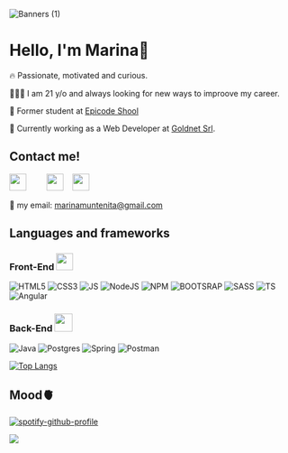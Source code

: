 ![Banners (1)](https://user-images.githubusercontent.com/114186546/204066319-84ebf280-f33f-4994-9fda-15a25f442c14.png)


# Hello, I'm Marina🌴
  
🔥 Passionate, motivated and curious.

🧑🏻‍💻 I am 21 y/o and always looking for new ways to improove my career.

🧠 Former student at [Epicode Shool](https://epicode.com/en/web-developer-course/)

🏢 Currently working as a Web Developer at [Goldnet Srl](https://www.goldnet.it/).

## Contact me!

<a href="https://www.linkedin.com/in/marina-muntenita-jr-fullstack-dev/" style="margin-right: 20px;"><img width="30px" src="https://user-images.githubusercontent.com/114186546/202561150-216d1d34-7c6a-402f-a42b-1576f66cc05f.png"></a><span> &nbsp;&nbsp; </span>
<a href="https://www.instagram.com/marinamilitare7/"><img width="30px" src="https://user-images.githubusercontent.com/114186546/202560677-4f3833d0-ac38-4ab5-a472-6fc03705d5dc.png"></a><span> &nbsp;&nbsp; </span>
<a href="https://twitter.com/Marinaclub7"><img width="30px" src="https://user-images.githubusercontent.com/114186546/202561250-2c52583f-9408-447b-9a5d-4bb8d6d68769.png"></a><span> &nbsp;&nbsp; </span>

💬 my email: marinamuntenita@gmail.com

## Languages and frameworks 

### Front-End <img width="30px" src="https://user-images.githubusercontent.com/114186546/211933051-c37e4102-8584-49a1-aded-b95afce3f78a.png">

![HTML5](https://img.shields.io/badge/HTML5-E34F26?style=for-the-badge&logo=html5&logoColor=white)
![CSS3](https://img.shields.io/badge/CSS3-1572B6?style=for-the-badge&logo=css3&logoColor=white)
![JS](https://img.shields.io/badge/JavaScript-F7DF1E?style=for-the-badge&logo=javascript&logoColor=black)
![NodeJS](https://img.shields.io/badge/node.js-6DA55F?style=for-the-badge&logo=node.js&logoColor=white)
![NPM](https://img.shields.io/badge/NPM-%23000000.svg?style=for-the-badge&logo=npm&logoColor=white)
![BOOTSRAP](https://img.shields.io/badge/Bootstrap-563D7C?style=for-the-badge&logo=bootstrap&logoColor=white)
![SASS](https://img.shields.io/badge/Sass-CC6699?style=for-the-badge&logo=sass&logoColor=white)
![TS](https://img.shields.io/badge/TypeScript-007ACC?style=for-the-badge&logo=typescript&logoColor=white)
![Angular](https://img.shields.io/badge/angular-%23DD0031.svg?style=for-the-badge&logo=angular&logoColor=white)

### Back-End <img width="32px" src="https://user-images.githubusercontent.com/114186546/211934601-afeb2338-4af9-41ce-a919-4790f64442e8.png">

![Java](https://img.shields.io/badge/java-%23ED8B00.svg?style=for-the-badge&logo=java&logoColor=white)
![Postgres](https://img.shields.io/badge/postgres-%23316192.svg?style=for-the-badge&logo=postgresql&logoColor=white)
![Spring](https://img.shields.io/badge/spring-%236DB33F.svg?style=for-the-badge&logo=spring&logoColor=white)
![Postman](https://img.shields.io/badge/Postman-FF6C37?style=for-the-badge&logo=postman&logoColor=white)

[![Top Langs](https://github-readme-stats-sigma-five.vercel.app/api/top-langs/?username=MarinaM7&layout=compact&theme=nightowl&hide=css)](https://github.com/anuraghazra/github-readme-stats)


## Mood🫀
[![spotify-github-profile](https://spotify-github-profile.vercel.app/api/view?uid=212iqics5w4dvt737mvy2oqli&cover_image=true&theme=novatorem&show_offline=false&background_color=121212)](https://github.com/kittinan/spotify-github-profile)

![](https://komarev.com/ghpvc/?username=MarinaM7&style=for-the-badge)
